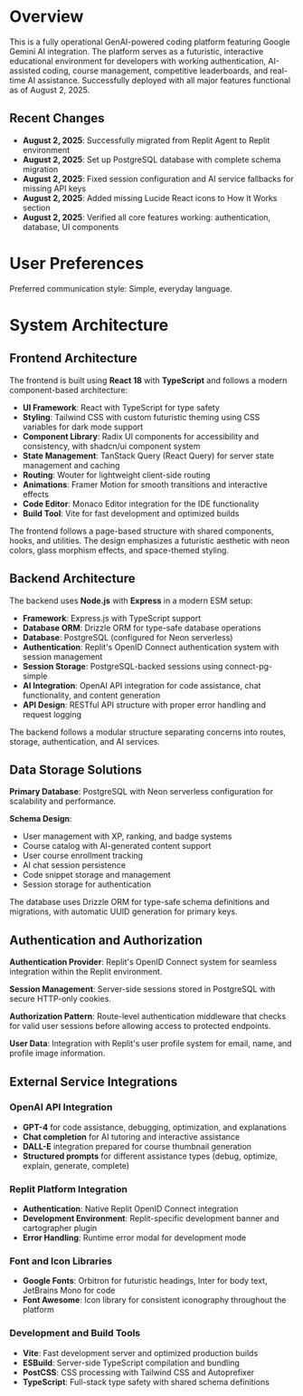# Overview

This is a fully operational GenAI-powered coding platform featuring Google Gemini AI integration. The platform serves as a futuristic, interactive educational environment for developers with working authentication, AI-assisted coding, course management, competitive leaderboards, and real-time AI assistance. Successfully deployed with all major features functional as of August 2, 2025.

## Recent Changes
- **August 2, 2025**: Successfully migrated from Replit Agent to Replit environment
- **August 2, 2025**: Set up PostgreSQL database with complete schema migration
- **August 2, 2025**: Fixed session configuration and AI service fallbacks for missing API keys
- **August 2, 2025**: Added missing Lucide React icons to How It Works section
- **August 2, 2025**: Verified all core features working: authentication, database, UI components

# User Preferences

Preferred communication style: Simple, everyday language.

# System Architecture

## Frontend Architecture
The frontend is built using **React 18** with **TypeScript** and follows a modern component-based architecture:

- **UI Framework**: React with TypeScript for type safety
- **Styling**: Tailwind CSS with custom futuristic theming using CSS variables for dark mode support
- **Component Library**: Radix UI components for accessibility and consistency, with shadcn/ui component system
- **State Management**: TanStack Query (React Query) for server state management and caching
- **Routing**: Wouter for lightweight client-side routing
- **Animations**: Framer Motion for smooth transitions and interactive effects
- **Code Editor**: Monaco Editor integration for the IDE functionality
- **Build Tool**: Vite for fast development and optimized builds

The frontend follows a page-based structure with shared components, hooks, and utilities. The design emphasizes a futuristic aesthetic with neon colors, glass morphism effects, and space-themed styling.

## Backend Architecture
The backend uses **Node.js** with **Express** in a modern ESM setup:

- **Framework**: Express.js with TypeScript support
- **Database ORM**: Drizzle ORM for type-safe database operations
- **Database**: PostgreSQL (configured for Neon serverless)
- **Authentication**: Replit's OpenID Connect authentication system with session management
- **Session Storage**: PostgreSQL-backed sessions using connect-pg-simple
- **AI Integration**: OpenAI API integration for code assistance, chat functionality, and content generation
- **API Design**: RESTful API structure with proper error handling and request logging

The backend follows a modular structure separating concerns into routes, storage, authentication, and AI services.

## Data Storage Solutions
**Primary Database**: PostgreSQL with Neon serverless configuration for scalability and performance.

**Schema Design**:
- User management with XP, ranking, and badge systems
- Course catalog with AI-generated content support
- User course enrollment tracking
- AI chat session persistence
- Code snippet storage and management
- Session storage for authentication

The database uses Drizzle ORM for type-safe schema definitions and migrations, with automatic UUID generation for primary keys.

## Authentication and Authorization
**Authentication Provider**: Replit's OpenID Connect system for seamless integration within the Replit environment.

**Session Management**: Server-side sessions stored in PostgreSQL with secure HTTP-only cookies.

**Authorization Pattern**: Route-level authentication middleware that checks for valid user sessions before allowing access to protected endpoints.

**User Data**: Integration with Replit's user profile system for email, name, and profile image information.

## External Service Integrations

### OpenAI API Integration
- **GPT-4** for code assistance, debugging, optimization, and explanations
- **Chat completion** for AI tutoring and interactive assistance
- **DALL-E** integration prepared for course thumbnail generation
- **Structured prompts** for different assistance types (debug, optimize, explain, generate, complete)

### Replit Platform Integration
- **Authentication**: Native Replit OpenID Connect integration
- **Development Environment**: Replit-specific development banner and cartographer plugin
- **Error Handling**: Runtime error modal for development mode

### Font and Icon Libraries
- **Google Fonts**: Orbitron for futuristic headings, Inter for body text, JetBrains Mono for code
- **Font Awesome**: Icon library for consistent iconography throughout the platform

### Development and Build Tools
- **Vite**: Fast development server and optimized production builds
- **ESBuild**: Server-side TypeScript compilation and bundling
- **PostCSS**: CSS processing with Tailwind CSS and Autoprefixer
- **TypeScript**: Full-stack type safety with shared schema definitions